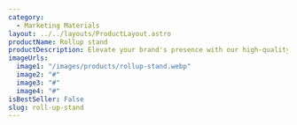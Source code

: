 ```yaml
---
category:
  - Marketing Materials
layout: ../../layouts/ProductLayout.astro
productName: Rollup stand
productDescription: Elevate your brand's presence with our high-quality Rollup stand, crafted to make a lasting impression. Perfect for businesses aiming to stand out with professional and vibrant marketing materials.
imageUrls:
  image1: "/images/products/rollup-stand.webp"
  image2: "#"
  image3: "#"
  image4: "#"
isBestSeller: False
slug: roll-up-stand
---
```


